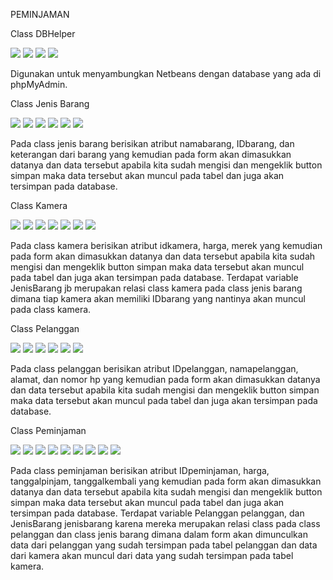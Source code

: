 PEMINJAMAN

Class DBHelper

<img src="./db1.png"/>
<img src="./db2.png"/>
<img src="./db3.png"/>
<img src="./db4.png"/>

Digunakan untuk menyambungkan Netbeans dengan database yang ada di phpMyAdmin.

Class Jenis Barang

<img src="./jb1.png"/>
<img src="./jb2.png"/>
<img src="./jb3.png"/>
<img src="./jb4.png"/>
<img src="./jb5.png"/>
<img src="./jb6.png"/>

Pada class jenis barang berisikan atribut namabarang, IDbarang, dan keterangan dari barang yang kemudian pada form akan dimasukkan datanya dan data tersebut apabila kita 
sudah mengisi dan mengeklik button simpan maka data tersebut akan muncul pada tabel dan juga akan tersimpan pada database.

Class Kamera

<img src="./kam1.png"/>
<img src="./kam2.png"/>
<img src="./kam3.png"/>
<img src="./kam4.png"/>
<img src="./kam5.png"/>
<img src="./kam6.png"/>
<img src="./kam7.png"/>

Pada class kamera berisikan atribut idkamera, harga, merek yang kemudian pada form akan dimasukkan datanya dan data tersebut apabila kita 
sudah mengisi dan mengeklik button simpan maka data tersebut akan muncul pada tabel dan juga akan tersimpan pada database. Terdapat variable JenisBarang jb merupakan 
relasi class kamera pada class jenis barang dimana tiap kamera akan memiliki IDbarang yang nantinya akan muncul pada class kamera.

Class Pelanggan

<img src="./pel1.png"/>
<img src="./pel2.png"/>
<img src="./pel3.png"/>
<img src="./pel4.png"/>
<img src="./pel5.png"/>
<img src="./pel6.png"/>

Pada class pelanggan berisikan atribut IDpelanggan, namapelanggan, alamat, dan nomor hp yang kemudian pada form akan dimasukkan datanya dan data tersebut apabila kita 
sudah mengisi dan mengeklik button simpan maka data tersebut akan muncul pada tabel dan juga akan tersimpan pada database. 

Class Peminjaman

<img src="./pem1.png"/>
<img src="./pem2.png"/>
<img src="./pem3.png"/>
<img src="./pem4.png"/>
<img src="./pem5.png"/>
<img src="./pem6.png"/>
<img src="./pem7.png"/>
<img src="./pem8.png"/>
<img src="./pem9.png"/>

Pada class peminjaman berisikan atribut IDpeminjaman, harga, tanggalpinjam, tanggalkembali yang kemudian pada form akan dimasukkan datanya dan data tersebut apabila kita 
sudah mengisi dan mengeklik button simpan maka data tersebut akan muncul pada tabel dan juga akan tersimpan pada database. Terdapat variable Pelanggan pelanggan, dan JenisBarang jenisbarang
karena mereka merupakan relasi class pada class pelanggan dan class jenis barang dimana dalam form akan dimunculkan data dari pelanggan yang sudah tersimpan pada tabel pelanggan 
dan data dari kamera akan muncul dari data yang sudah tersimpan pada tabel kamera.
